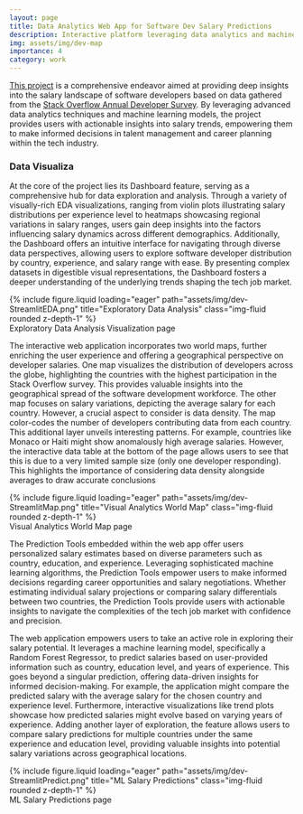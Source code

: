 ```yaml
---
layout: page
title: Data Analytics Web App for Software Dev Salary Predictions
description: Interactive platform leveraging data analytics and machine learning to predict software developers' salaries, offering actionable insights.
img: assets/img/dev-map
importance: 4
category: work
---
```


[This project](https://github.com/davidperezcarrasco/Visual-Data-Analytics-Web-App-with-ML-Predictions) is a comprehensive endeavor aimed at providing deep insights into the salary landscape of software developers based on data gathered from the [Stack Overflow Annual Developer Survey](https://insights.stackoverflow.com/survey). By leveraging advanced data analytics techniques and machine learning models, the project provides users with actionable insights into salary trends, empowering them to make informed decisions in talent management and career planning within the tech industry.

### Data Visualiza

At the core of the project lies its Dashboard feature, serving as a comprehensive hub for data exploration and analysis. Through a variety of visually-rich EDA visualizations, ranging from violin plots illustrating salary distributions per experience level to heatmaps showcasing regional variations in salary ranges, users gain deep insights into the factors influencing salary dynamics across different demographics. Additionally, the Dashboard offers an intuitive interface for navigating through diverse data perspectives, allowing users to explore software developer distribution by country, experience, and salary range with ease. By presenting complex datasets in digestible visual representations, the Dashboard fosters a deeper understanding of the underlying trends shaping the tech job market.

<div class="row">
    <div class="col-sm mt-3 mt-md-0">
        {% include figure.liquid loading="eager" path="assets/img/dev-StreamlitEDA.png" title="Exploratory Data Analysis" class="img-fluid rounded z-depth-1" %}
    </div>
</div>
<div class="caption">
    Exploratory Data Analysis Visualization page
</div>

The interactive web application incorporates two world maps, further enriching the user experience and offering a geographical perspective on developer salaries. One map visualizes the distribution of developers across the globe, highlighting the countries with the highest participation in the Stack Overflow survey. This provides valuable insights into the geographical spread of the software development workforce. The other map focuses on salary variations, depicting the average salary for each country. However, a crucial aspect to consider is data density. The map color-codes the number of developers contributing data from each country. This additional layer unveils interesting patterns. For example, countries like Monaco or Haiti might show anomalously high average salaries. However, the interactive data table at the bottom of the page allows users to see that this is due to a very limited sample size (only one developer responding). This highlights the importance of considering data density alongside averages to draw accurate conclusions

<div class="row">
    <div class="col-sm mt-3 mt-md-0">
        {% include figure.liquid loading="eager" path="assets/img/dev-StreamlitMap.png" title="Visual Analytics World Map" class="img-fluid rounded z-depth-1" %}
    </div>
</div>
<div class="caption">
    Visual Analytics World Map page
</div>

The Prediction Tools embedded within the web app offer users personalized salary estimates based on diverse parameters such as country, education, and experience. Leveraging sophisticated machine learning algorithms, the Prediction Tools empower users to make informed decisions regarding career opportunities and salary negotiations. Whether estimating individual salary projections or comparing salary differentials between two countries, the Prediction Tools provide users with actionable insights to navigate the complexities of the tech job market with confidence and precision.

The web application empowers users to take an active role in exploring their salary potential. It leverages a machine learning model, specifically a Random Forest Regressor, to predict salaries based on user-provided information such as country, education level, and years of experience. This goes beyond a singular prediction, offering data-driven insights for informed decision-making. For example, the application might compare the predicted salary with the average salary for the chosen country and experience level. Furthermore, interactive visualizations like trend plots showcase how predicted salaries might evolve based on varying years of experience. Adding another layer of exploration, the feature allows users to compare salary predictions for multiple countries under the same experience and education level, providing valuable insights into potential salary variations across geographical locations.

<div class="row">
    <div class="col-sm mt-3 mt-md-0">
        {% include figure.liquid loading="eager" path="assets/img/dev-StreamlitPredict.png" title="ML Salary Predictions" class="img-fluid rounded z-depth-1" %}
    </div>
</div>
<div class="caption">
    ML Salary Predictions page
</div>
